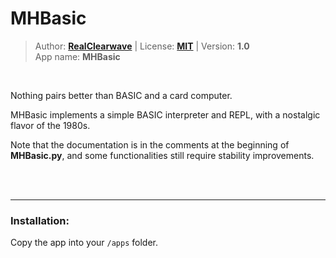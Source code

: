 <!---
This file is generated from the "details.yml" file. (Any changes here will be overwritten)
--->
# MHBasic
> Author: **[RealClearwave](https://github.com/RealClearwave)** | License: **[MIT](https://github.com/echo-lalia/MicroHydra-Apps/blob/main/LICENSE)** | Version: **1.0**  
> App name: **MHBasic**
<br/>

Nothing pairs better than BASIC and a card computer. 

MHBasic implements a simple BASIC interpreter and REPL, with a nostalgic flavor of the 1980s. 

Note that the documentation is in the comments at the beginning of **MHBasic.py**, and some functionalities still require stability improvements.


<br/><br/>

-----
### Installation:
Copy the app into your `/apps` folder.


